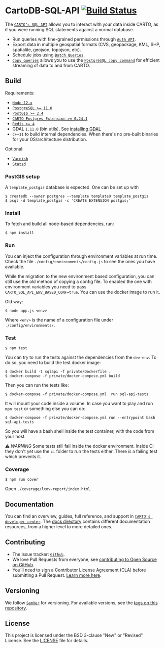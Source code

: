 # CartoDB-SQL-API [![Build Status](https://travis-ci.org/CartoDB/CartoDB-SQL-API.svg?branch=master)](https://travis-ci.org/CartoDB/CartoDB-SQL-API)

The [`CARTO’s SQL API`](https://carto.com/developers/sql-api/) allows you to interact with your data inside CARTO, as if you were running SQL statements against a normal database.

* Run queries with fine-grained permissions through [`Auth API`](https://carto.com/developers/auth-api/).
* Export data in multiple geospatial formats (CVS, geopackage, KML, SHP, spatialite, geojson, topojson, etc).
* Schedule jobs using [`Batch Queries`](https://carto.com/developers/sql-api/guides/batch-queries/).
* [`Copy queries`](https://carto.com/developers/sql-api/guides/copy-queries/) allows you to use the [`PostgreSQL copy command`](https://www.postgresql.org/docs/10/static/sql-copy.html) for efficient streaming of data to and from CARTO.

## Build

Requirements:

* [`Node 12.x`](https://nodejs.org/dist/latest-v12.x/)
* [`PostgreSQL >= 11.0`](https://www.postgresql.org/download/)
* [`PostGIS >= 2.4`](https://postgis.net/install/)
* [`CARTO Postgres Extension >= 0.24.1`](https://github.com/CartoDB/cartodb-postgresql)
* [`Redis >= 4`](https://redis.io/download)
* GDAL `1.11.0` (bin utils). See [installing GDAL](http://trac.osgeo.org/gdal/wiki/DownloadingGdalBinaries)
* `C++11` to build internal dependencies. When there's no pre-built binaries for your OS/architecture distribution.

Optional:

* [`Varnish`](http://www.varnish-cache.org)
* [`Statsd`](https://github.com/statsd/statsd)

### PostGIS setup

A `template_postgis` database is expected. One can be set up with

```shell
$ createdb --owner postgres --template template0 template_postgis
$ psql -d template_postgis -c 'CREATE EXTENSION postgis;'
```

### Install

To fetch and build all node-based dependencies, run:

```shell
$ npm install
```

### Run

You can inject the configuration through environment variables at run time. Check the file `./config/environments/config.js` to see the ones you have available.

While the migration to the new environment based configuration, you can still use the old method of copying a config file. To enabled the one with environment variables you need to pass `CARTO_SQL_API_ENV_BASED_CONF=true`. You can use the docker image to run it.

Old way:

```shell
$ node app.js <env>
```

Where `<env>` is the name of a configuration file under `./config/environments/`.

### Test

```shell
$ npm test
```

You can try to run the tests against the dependencies from the `dev-env`. To do so, you need to build the test docker image:

```shell
$ docker build -t sqlapi -f private/Dockerfile .
$ docker-compose -f private/docker-compose.yml build
```

Then you can run the tests like:

```shell
$ docker-compose -f private/docker-compose.yml  run sql-api-tests
```

It will mount your code inside a volume. In case you want to play and run `npm test` or something else you can do:

```shell
$ docker-compose -f private/docker-compose.yml run --entrypoint bash sql-api-tests
```

So you will have a bash shell inside the test container, with the code from your host.

⚠️ *WARNING* Some tests still fail inside the docker environment. Inside CI they don't yet use the `ci` folder to run the tests either. There is a failing test which prevents it.

### Coverage

```shell
$ npm run cover
```

Open `./coverage/lcov-report/index.html`.

## Documentation

You can find an overview, guides, full reference, and support in [`CARTO's developer center`](https://carto.com/developers/sql-api/). The [docs directory](https://github.com/CartoDB/CartoDB-SQL-API/tree/master/docs) contains different documentation resources, from a higher level to more detailed ones.

## Contributing

* The issue tracker: [`Github`](https://github.com/CartoDB/CartoDB-SQL-API/issues).
* We love Pull Requests from everyone, see [contributing to Open Source on GitHub](https://guides.github.com/activities/contributing-to-open-source/#contributing).
* You'll need to sign a Contributor License Agreement (CLA) before submitting a Pull Request. [Learn more here](https://carto.com/contributions).

## Versioning

We follow [`SemVer`](http://semver.org/) for versioning. For available versions, see the [tags on this repository](https://github.com/CartoDB/CartoDB-SQL-API/tags).

## License

This project is licensed under the BSD 3-clause "New" or "Revised" License. See the [LICENSE](LICENSE) file for details.
